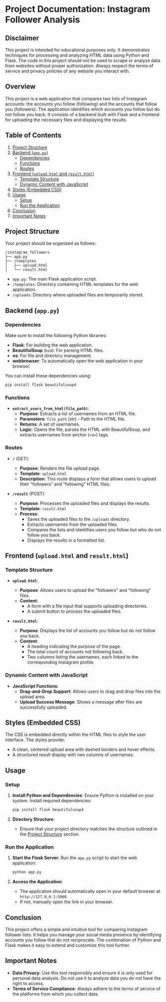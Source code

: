 # Project Documentation: Instagram Follower Analysis

## Disclaimer

This project is intended for educational purposes only. It demonstrates techniques for processing and analyzing HTML data using Python and Flask. The code in this project should not be used to scrape or analyze data from websites without proper authorization. Always respect the terms of service and privacy policies of any website you interact with.

## Overview

This project is a web application that compares two lists of Instagram accounts: the accounts you follow (following) and the accounts that follow you (followers). The application identifies which accounts you follow but do not follow you back. It consists of a backend built with Flask and a frontend for uploading the necessary files and displaying the results.

## Table of Contents

1. [Project Structure](#project-structure)
2. [Backend (`app.py`)](#backend-apppy)
   - [Dependencies](#dependencies)
   - [Functions](#functions)
   - [Routes](#routes)
3. [Frontend (`upload.html` and `result.html`)](#frontend-uploadhtml-and-resulthtml)
   - [Template Structure](#template-structure)
   - [Dynamic Content with JavaScript](#dynamic-content-with-javascript)
4. [Styles (Embedded CSS)](#styles-embedded-css)
5. [Usage](#usage)
   - [Setup](#setup)
   - [Run the Application](#run-the-application)
6. [Conclusion](#conclusion)
7. [Important Notes](#important-notes)

## Project Structure

Your project should be organized as follows:

```
/instagram_followers
├── app.py
├── /templates
│   ├── upload.html
│   └── result.html
```

- `app.py`: The main Flask application script.
- `/templates`: Directory containing HTML templates for the web application.
- `/uploads`: Directory where uploaded files are temporarily stored.

## Backend (`app.py`)

### Dependencies

Make sure to install the following Python libraries:

- **Flask**: For building the web application.
- **BeautifulSoup** (`bs4`): For parsing HTML files.
- **os**: For file and directory management.
- **webbrowser**: To automatically open the web application in your browser.

You can install these dependencies using:

```bash
pip install flask beautifulsoup4
```

### Functions

- **`extract_users_from_html(file_path)`**:
  - **Purpose**: Extracts a list of usernames from an HTML file.
  - **Parameters**: `file_path` (str) - Path to the HTML file.
  - **Returns**: A set of usernames.
  - **Logic**: Opens the file, parses the HTML with BeautifulSoup, and extracts usernames from anchor (`<a>`) tags.

### Routes

- **`/`** (GET):
  - **Purpose**: Renders the file upload page.
  - **Template**: `upload.html`
  - **Description**: This route displays a form that allows users to upload their "followers" and "following" HTML files.

- **`/result`** (POST):
  - **Purpose**: Processes the uploaded files and displays the results.
  - **Template**: `result.html`
  - **Process**:
    - Saves the uploaded files to the `/uploads` directory.
    - Extracts usernames from the uploaded files.
    - Compares the lists and identifies users you follow but who do not follow you back.
    - Displays the results in a formatted list.

## Frontend (`upload.html` and `result.html`)

### Template Structure

- **`upload.html`**:
  - **Purpose**: Allows users to upload the "followers" and "following" files.
  - **Content**:
    - A form with a file input that supports uploading directories.
    - A submit button to process the uploaded files.

- **`result.html`**:
  - **Purpose**: Displays the list of accounts you follow but do not follow you back.
  - **Content**:
    - A heading indicating the purpose of the page.
    - The total count of accounts not following back.
    - Two columns listing the usernames, each linked to the corresponding Instagram profile.

### Dynamic Content with JavaScript

- **JavaScript Functions**:
  - **Drag-and-Drop Support**: Allows users to drag and drop files into the upload area.
  - **Upload Success Message**: Shows a message after files are successfully uploaded.

## Styles (Embedded CSS)

The CSS is embedded directly within the HTML files to style the user interface. The styles provide:

- A clean, centered upload area with dashed borders and hover effects.
- A structured result display with two columns of usernames.

## Usage

### Setup

1. **Install Python and Dependencies**:
   Ensure Python is installed on your system. Install required dependencies:

   ```bash
   pip install flask beautifulsoup4
   ```

2. **Directory Structure**:
   - Ensure that your project directory matches the structure outlined in the [Project Structure](#project-structure) section.

### Run the Application

1. **Start the Flask Server**:
   Run the `app.py` script to start the web application:

   ```bash
   python app.py
   ```

2. **Access the Application**:
   - The application should automatically open in your default browser at `http://127.0.0.1:5000`.
   - If not, manually open the link in your browser.

## Conclusion

This project offers a simple and intuitive tool for comparing Instagram follower lists. It helps you manage your social media presence by identifying accounts you follow that do not reciprocate. The combination of Python and Flask makes it easy to extend and customize this tool further.

## Important Notes

- **Data Privacy**: Use this tool responsibly and ensure it is only used for personal data analysis. Do not use it to analyze data you do not have the right to access.
- **Terms of Service Compliance**: Always adhere to the terms of service of the platforms from which you collect data.
